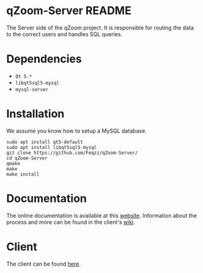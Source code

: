 # qZoom-Server README
The Server side of the qZoom project. It is responsible for routing the data to the correct users and handles SQL queries.
# Dependencies
* `Qt 5.*`
* `libqt5sql5-mysql`
* `mysql-server`

# Installation
We assume you know how to setup a MySQL database.
```
sudo apt install qt5-default
sudo apt install libqt5sql5-mysql
git clone https://github.com/Feqzz/qZoom-Server/
cd qZoom-Server
qmake
make
make install
```

# Documentation
The online documentation is available at this [website](https://tarves.no/docs/qZoom-Server/). Information about the process and more can be found in the client's
[wiki](https://github.com/Feqzz/qZoom-Client/wiki).

# Client
The client can be found [here](https://github.com/Feqzz/qZoom-Client).

